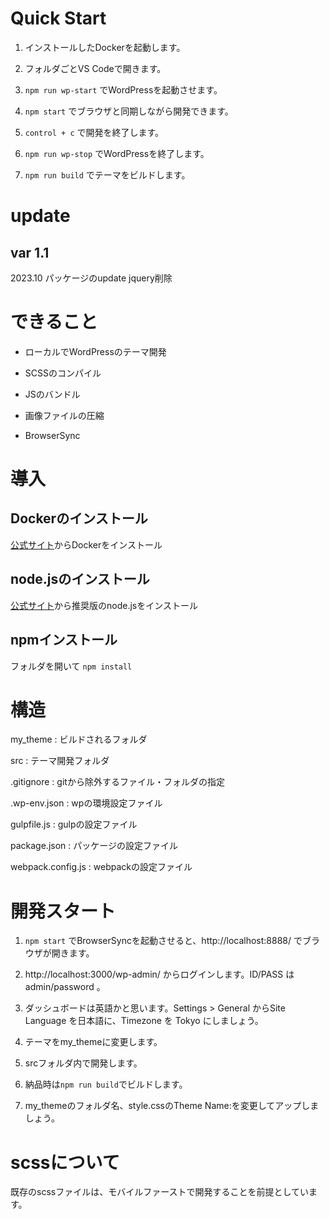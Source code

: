 # Quick Start
1. インストールしたDockerを起動します。

2. フォルダごとVS Codeで開きます。

3. `npm run wp-start` でWordPressを起動させます。

4. `npm start` でブラウザと同期しながら開発できます。

5. `control + c` で開発を終了します。

6. `npm run wp-stop` でWordPressを終了します。

7. `npm run build` でテーマをビルドします。


# update
## var 1.1
2023.10
パッケージのupdate
jquery削除


# できること
- ローカルでWordPressのテーマ開発

- SCSSのコンパイル

- JSのバンドル

- 画像ファイルの圧縮

- BrowserSync

# 導入
## Dockerのインストール
[公式サイト](https://www.docker.com/)からDockerをインストール

## node.jsのインストール
[公式サイト](https://nodejs.org/ja/)から推奨版のnode.jsをインストール

## npmインストール
フォルダを開いて `npm install`

# 構造
my_theme : ビルドされるフォルダ

src : テーマ開発フォルダ

.gitignore : gitから除外するファイル・フォルダの指定

.wp-env.json : wpの環境設定ファイル

gulpfile.js : gulpの設定ファイル

package.json : パッケージの設定ファイル

webpack.config.js : webpackの設定ファイル



# 開発スタート
1. `npm start` でBrowserSyncを起動させると、http://localhost:8888/ でブラウザが開きます。

2. http://localhost:3000/wp-admin/ からログインします。ID/PASS は admin/password 。

3. ダッシュボードは英語かと思います。Settings > General からSite Language を日本語に、Timezone を Tokyo にしましょう。

4. テーマをmy_themeに変更します。

5. srcフォルダ内で開発します。

6. 納品時は`npm run build`でビルドします。

7. my_themeのフォルダ名、style.cssのTheme Name:を変更してアップしましょう。


# scssについて
既存のscssファイルは、モバイルファーストで開発することを前提としています。
